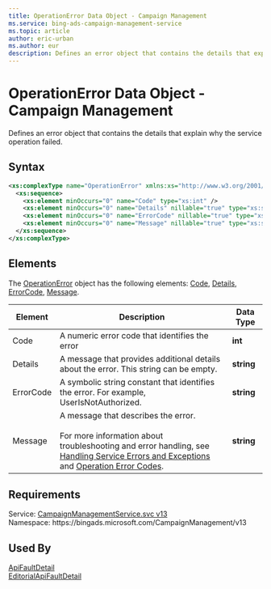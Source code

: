 ```yaml
---
title: OperationError Data Object - Campaign Management
ms.service: bing-ads-campaign-management-service
ms.topic: article
author: eric-urban
ms.author: eur
description: Defines an error object that contains the details that explain why the service operation failed.
---
```

# OperationError Data Object - Campaign Management
Defines an error object that contains the details that explain why the service operation failed.

## Syntax
```xml
<xs:complexType name="OperationError" xmlns:xs="http://www.w3.org/2001/XMLSchema">
  <xs:sequence>
    <xs:element minOccurs="0" name="Code" type="xs:int" />
    <xs:element minOccurs="0" name="Details" nillable="true" type="xs:string" />
    <xs:element minOccurs="0" name="ErrorCode" nillable="true" type="xs:string" />
    <xs:element minOccurs="0" name="Message" nillable="true" type="xs:string" />
  </xs:sequence>
</xs:complexType>
```

## <a name="elements"></a>Elements

The [OperationError](operationerror.md) object has the following elements: [Code](#code), [Details](#details), [ErrorCode](#errorcode), [Message](#message).

|Element|Description|Data Type|
|-----------|---------------|-------------|
|<a name="code"></a>Code|A numeric error code that identifies the error|**int**|
|<a name="details"></a>Details|A message that provides additional details about the error. This string can be empty.|**string**|
|<a name="errorcode"></a>ErrorCode|A symbolic string constant that identifies the error. For example, UserIsNotAuthorized.|**string**|
|<a name="message"></a>Message|A message that describes the error.<br/><br/>For more information about troubleshooting and error handling, see [Handling Service Errors and Exceptions](../guides/handle-service-errors-exceptions.md) and [Operation Error Codes](../guides/operation-error-codes.md).|**string**|

## Requirements
Service: [CampaignManagementService.svc v13](https://campaign.api.bingads.microsoft.com/Api/Advertiser/CampaignManagement/v13/CampaignManagementService.svc)  
Namespace: https\://bingads.microsoft.com/CampaignManagement/v13  

## Used By
[ApiFaultDetail](apifaultdetail.md)  
[EditorialApiFaultDetail](editorialapifaultdetail.md)  
